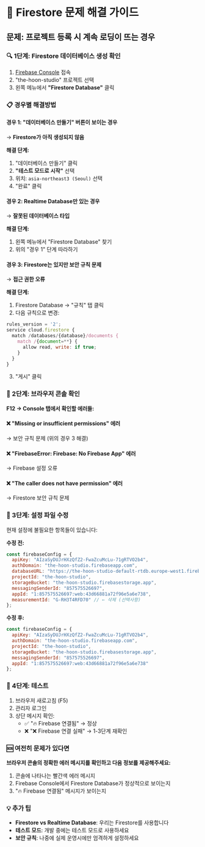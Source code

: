 # 🚨 Firestore 문제 해결 가이드

## 문제: 프로젝트 등록 시 계속 로딩이 뜨는 경우

### 🔍 1단계: Firestore 데이터베이스 생성 확인

1. [Firebase Console](https://console.firebase.google.com/) 접속
2. "the-hoon-studio" 프로젝트 선택
3. 왼쪽 메뉴에서 **"Firestore Database"** 클릭

### 📋 경우별 해결방법

#### 경우 1: "데이터베이스 만들기" 버튼이 보이는 경우
→ **Firestore가 아직 생성되지 않음**

**해결 단계:**
1. "데이터베이스 만들기" 클릭
2. **"테스트 모드로 시작"** 선택
3. 위치: `asia-northeast3 (Seoul)` 선택
4. "완료" 클릭

#### 경우 2: Realtime Database만 있는 경우
→ **잘못된 데이터베이스 타입**

**해결 단계:**
1. 왼쪽 메뉴에서 "Firestore Database" 찾기
2. 위의 "경우 1" 단계 따라하기

#### 경우 3: Firestore는 있지만 보안 규칙 문제
→ **접근 권한 오류**

**해결 단계:**
1. Firestore Database → "규칙" 탭 클릭
2. 다음 규칙으로 변경:

```javascript
rules_version = '2';
service cloud.firestore {
  match /databases/{database}/documents {
    match /{document=**} {
      allow read, write: if true;
    }
  }
}
```

3. "게시" 클릭

### 🔧 2단계: 브라우저 콘솔 확인

**F12 → Console 탭에서 확인할 에러들:**

#### ❌ "Missing or insufficient permissions" 에러
→ 보안 규칙 문제 (위의 경우 3 해결)

#### ❌ "FirebaseError: Firebase: No Firebase App" 에러  
→ Firebase 설정 오류

#### ❌ "The caller does not have permission" 에러
→ Firestore 보안 규칙 문제

### 🎯 3단계: 설정 파일 수정

현재 설정에 불필요한 항목들이 있습니다:

**수정 전:**
```javascript
const firebaseConfig = {
  apiKey: "AIzaSyDUJrHXzQfZ2-FwaZcuMcLu-71gRTVO2b4",
  authDomain: "the-hoon-studio.firebaseapp.com",
  databaseURL: "https://the-hoon-studio-default-rtdb.europe-west1.firebasedatabase.app", // ← 삭제
  projectId: "the-hoon-studio",
  storageBucket: "the-hoon-studio.firebasestorage.app",
  messagingSenderId: "857575526697",
  appId: "1:857575526697:web:43d66881a72f96e5a6e738",
  measurementId: "G-RH3T4RFD70" // ← 삭제 (선택사항)
};
```

**수정 후:**
```javascript
const firebaseConfig = {
  apiKey: "AIzaSyDUJrHXzQfZ2-FwaZcuMcLu-71gRTVO2b4",
  authDomain: "the-hoon-studio.firebaseapp.com",
  projectId: "the-hoon-studio",
  storageBucket: "the-hoon-studio.firebasestorage.app",
  messagingSenderId: "857575526697",
  appId: "1:857575526697:web:43d66881a72f96e5a6e738"
};
```

### 🧪 4단계: 테스트

1. 브라우저 새로고침 (F5)
2. 관리자 로그인
3. 상단 메시지 확인:
   - ✅ "🔥 Firebase 연결됨" → 정상
   - ❌ "❌ Firebase 연결 실패" → 1-3단계 재확인

### 🆘 여전히 문제가 있다면

**브라우저 콘솔의 정확한 에러 메시지를 확인하고 다음 정보를 제공해주세요:**

1. 콘솔에 나타나는 빨간색 에러 메시지
2. Firebase Console에서 Firestore Database가 정상적으로 보이는지
3. "🔥 Firebase 연결됨" 메시지가 보이는지

### 💡 추가 팁

- **Firestore vs Realtime Database**: 우리는 Firestore를 사용합니다
- **테스트 모드**: 개발 중에는 테스트 모드로 사용하세요
- **보안 규칙**: 나중에 실제 운영시에만 엄격하게 설정하세요 